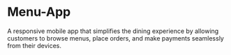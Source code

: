 # Menu-App
 A responsive mobile app that simplifies the dining experience by allowing customers to browse menus, place orders, and make payments seamlessly from their devices. 
